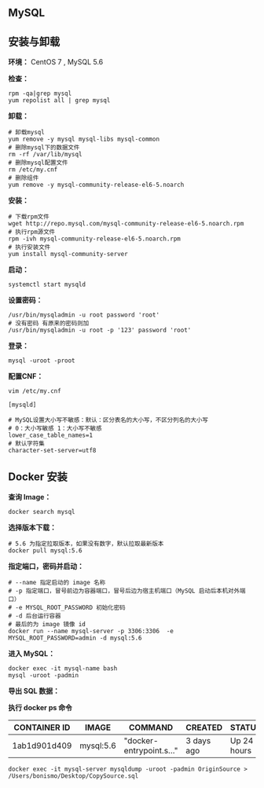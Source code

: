 ## MySQL

## 安装与卸载

**环境：** CentOS 7 , MySQL 5.6

**检查：**

```
rpm -qa|grep mysql 
yum repolist all | grep mysql
```

**卸载：**

```
# 卸载mysql 
yum remove -y mysql mysql-libs mysql-common 
# 删除mysql下的数据文件
rm -rf /var/lib/mysql 
# 删除mysql配置文件
rm /etc/my.cnf  
# 删除组件
yum remove -y mysql-community-release-el6-5.noarch 
```

**安装：**

```
# 下载rpm文件 
wget http://repo.mysql.com/mysql-community-release-el6-5.noarch.rpm 
# 执行rpm源文件 
rpm -ivh mysql-community-release-el6-5.noarch.rpm 
# 执行安装文件 
yum install mysql-community-server
```

**启动：**

```
systemctl start mysqld
```

**设置密码：**

```
/usr/bin/mysqladmin -u root password 'root' 
# 没有密码 有原来的密码则加 
/usr/bin/mysqladmin -u root -p '123' password 'root'
```

**登录：**

```
mysql -uroot -proot
```

**配置CNF：**

```
vim /etc/my.cnf
```

```
[mysqld]

# MySQL设置大小写不敏感：默认：区分表名的大小写，不区分列名的大小写 
# 0：大小写敏感 1：大小写不敏感 
lower_case_table_names=1 
# 默认字符集 
character-set-server=utf8
```

## Docker 安装

**查询 Image：**

```
docker search mysql
```

**选择版本下载：**

```
# 5.6 为指定拉取版本，如果没有数字，默认拉取最新版本
docker pull mysql:5.6
```

**指定端口，密码并启动：**

```
# --name 指定启动的 image 名称
# -p 指定端口，冒号前边为容器端口，冒号后边为宿主机端口（MySQL 启动后本机对外端口）
# -e MYSQL_ROOT_PASSWORD 初始化密码
# -d 后台运行容器
# 最后的为 image 镜像 id
docker run --name mysql-server -p 3306:3306  -e MYSQL_ROOT_PASSWORD=admin -d mysql:5.6
```

**进入 MySQL：**

```
docker exec -it mysql-name bash
mysql -uroot -padmin
```

**导出 SQL 数据：**

**执行 docker ps 命令**

| CONTAINER ID | IMAGE     | COMMAND                | CREATED    | STATUS      | PORTS                  | NAMES        |
| ------------ | --------- | ---------------------- | ---------- | ----------- | ---------------------- | ------------ |
| 1ab1d901d409 | mysql:5.6 | "docker-entrypoint.s…" | 3 days ago | Up 24 hours | 0.0.0.0:3306->3306/tcp | mysql-server |

```
docker exec -it mysql-server mysqldump -uroot -padmin OriginSource > /Users/bonismo/Desktop/CopySource.sql
```

